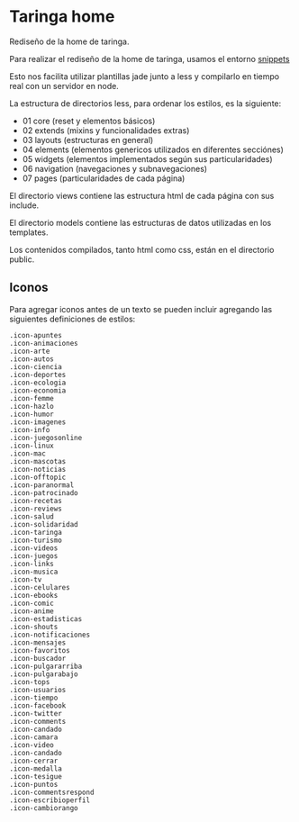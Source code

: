 Taringa home
============

Rediseño de la home de taringa.

Para realizar el rediseño de la home de taringa, usamos el entorno [snippets](https://github.com/tiko2015/snippets)

Esto nos facilita utilizar plantillas jade junto a less y compilarlo en tiempo real con un servidor en node.

La estructura de directorios less, para ordenar los estilos, es la siguiente:

- 01 core (reset y elementos básicos)
- 02 extends (mixins y funcionalidades extras)
- 03 layouts (estructuras en general)
- 04 elements (elementos genericos utilizados en diferentes secciónes)
- 05 widgets (elementos implementados según sus particularidades)
- 06 navigation (navegaciones y subnavegaciones)
- 07 pages (particularidades de cada página)

El directorio views contiene las estructura html de cada página con sus include.

El directorio models contiene las estructuras de datos utilizadas en los templates.

Los contenidos compilados, tanto html como css, están en el directorio public.


Iconos
------

Para agregar iconos antes de un texto se pueden incluir agregando las siguientes definiciones de estilos:

    .icon-apuntes       
    .icon-animaciones   
    .icon-arte          
    .icon-autos         
    .icon-ciencia       
    .icon-deportes      
    .icon-ecologia      
    .icon-economia      
    .icon-femme         
    .icon-hazlo         
    .icon-humor         
    .icon-imagenes      
    .icon-info          
    .icon-juegosonline  
    .icon-linux         
    .icon-mac           
    .icon-mascotas      
    .icon-noticias      
    .icon-offtopic      
    .icon-paranormal    
    .icon-patrocinado   
    .icon-recetas       
    .icon-reviews       
    .icon-salud         
    .icon-solidaridad   
    .icon-taringa       
    .icon-turismo       
    .icon-videos        
    .icon-juegos        
    .icon-links         
    .icon-musica        
    .icon-tv            
    .icon-celulares     
    .icon-ebooks        
    .icon-comic         
    .icon-anime         
    .icon-estadisticas  
    .icon-shouts        
    .icon-notificaciones
    .icon-mensajes      
    .icon-favoritos     
    .icon-buscador      
    .icon-pulgararriba  
    .icon-pulgarabajo   
    .icon-tops          
    .icon-usuarios      
    .icon-tiempo        
    .icon-facebook      
    .icon-twitter       
    .icon-comments      
    .icon-candado       
    .icon-camara        
    .icon-video         
    .icon-candado       
    .icon-cerrar
    .icon-medalla
    .icon-tesigue
    .icon-puntos
    .icon-commentsrespond
    .icon-escribioperfil
    .icon-cambiorango
